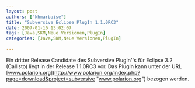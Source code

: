 ```yaml
---
layout: post
authors: ["khmarbaise"]
title: "Subversive Eclipse PlugIn 1.1.0RC3"
date: 2007-01-16 13:02:07
tags: [Java,SKM,Neue Versionen,PlugIn]
categories: [Java,SKM,Neue Versionen,PlugIn]

---
```

Ein dritter Release Candidate des Subversive PlugIn''s für Eclipse 3.2 (Callisto) liegt in der Release 1.1.0RC3 vor. Das PlugIn 
kann unter der URL [www.polarion.org](http://www.polarion.org/index.php?page=download&project=subversive "www.polarion.org") bezogen werden.
